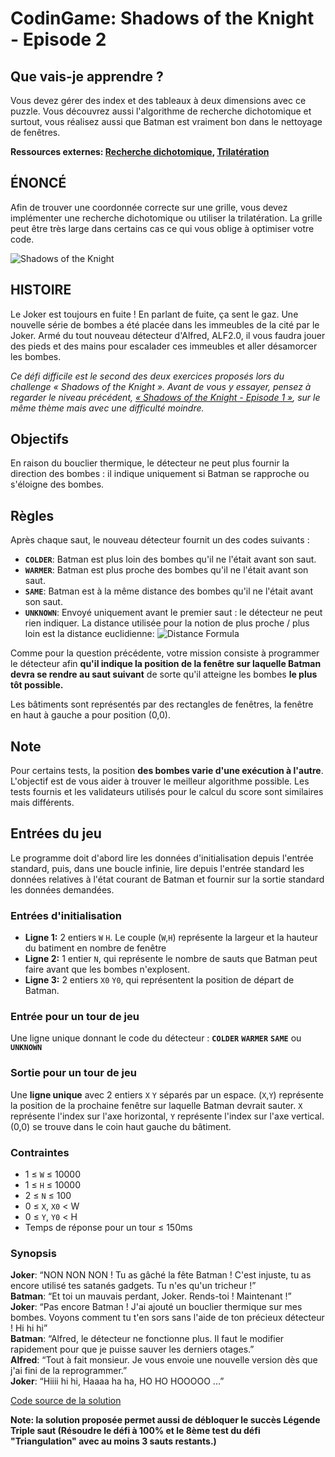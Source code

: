 # CodinGame: Shadows of the Knight - Episode 2

## Que vais-je apprendre ?

Vous devez gérer des index et des tableaux à deux dimensions avec ce puzzle. Vous découvrez aussi l'algorithme de recherche dichotomique et surtout, vous réalisez aussi que Batman est vraiment bon dans le nettoyage de fenêtres.

**Ressources externes: [Recherche dichotomique](https://fr.wikipedia.org/wiki/Recherche_dichotomique), [Trilatération](https://fr.wikipedia.org/wiki/Trilat%C3%A9ration)**

## ÉNONCÉ

Afin de trouver une coordonnée correcte sur une grille, vous devez implémenter une recherche dichotomique ou utiliser la trilatération. La grille peut être très large dans certains cas ce qui vous oblige à optimiser votre code.

![Shadows of the Knight](shadowsOfTheKnight.png)

## HISTOIRE

Le Joker est toujours en fuite ! En parlant de fuite, ça sent le gaz. Une nouvelle série de bombes a été placée dans les immeubles de la cité par le Joker. Armé du tout nouveau détecteur d'Alfred, ALF2.0, il vous faudra jouer des pieds et des mains pour escalader ces immeubles et aller désamorcer les bombes.

*Ce défi difficile est le second des deux exercices proposés lors du challenge « Shadows of the Knight ». Avant de vous y essayer, pensez à regarder le niveau précédent, [« Shadows of the Knight - Episode 1 »](https://www.codingame.com/training/medium/shadows-of-the-knight-episode-1), sur le même thème mais avec une difficulté moindre.*

## Objectifs

En raison du bouclier thermique, le détecteur ne peut plus fournir la direction des bombes : il indique uniquement si Batman se rapproche ou s'éloigne des bombes.

## Règles

Après chaque saut, le nouveau détecteur fournit un des codes suivants :
- **`COLDER`**: Batman est plus loin des bombes qu'il ne l'était avant son saut.
- **`WARMER`**: Batman est plus proche des bombes qu'il ne l'était avant son saut.
- **`SAME`**: Batman est à la même distance des bombes qu'il ne l'était avant son saut.
- **`UNKNOWN`**: Envoyé uniquement avant le premier saut : le détecteur ne peut rien indiquer.
La distance utilisée pour la notion de plus proche / plus loin est la distance euclidienne:
![Distance Formula](distanceFormula.png)<br>

Comme pour la question précédente, votre mission consiste à programmer le détecteur afin **qu'il indique la position de la fenêtre sur laquelle Batman devra se rendre au saut suivant** de sorte qu'il atteigne les bombes **le plus tôt possible.**

Les bâtiments sont représentés par des rectangles de fenêtres, la fenêtre en haut à gauche a pour position (0,0).

## Note
Pour certains tests, la position **des bombes varie d'une exécution à l'autre**. L'objectif est de vous aider à trouver le meilleur algorithme possible.
Les tests fournis et les validateurs utilisés pour le calcul du score sont similaires mais différents.

## Entrées du jeu
Le programme doit d'abord lire les données d'initialisation depuis l'entrée standard, puis, dans une boucle infinie, lire depuis l'entrée standard les données relatives à l'état courant de Batman et fournir sur la sortie standard les données demandées.

### Entrées d'initialisation
- **Ligne 1:** 2 entiers `W` `H`. Le couple (`W`,`H`) représente la largeur et la hauteur du batiment en nombre de fenêtre
- **Ligne 2:** 1 entier `N`, qui représente le nombre de sauts que Batman peut faire avant que les bombes n'explosent.
- **Ligne 3:** 2 entiers `X0` `Y0`, qui représentent la position de départ de Batman.

### Entrée pour un tour de jeu
Une ligne unique donnant le code du détecteur : **`COLDER`** **`WARMER`** **`SAME`** ou **`UNKNOWN`**

### Sortie pour un tour de jeu
Une **ligne unique** avec 2 entiers `X` `Y` séparés par un espace. (`X`,`Y`) représente la position de la prochaine fenêtre sur laquelle Batman devrait sauter. `X` représente l'index sur l'axe horizontal, `Y` représente l'index sur l'axe vertical. (0,0) se trouve dans le coin haut gauche du bâtiment.

### Contraintes
- 1 ≤ `W` ≤ 10000
- 1 ≤ `H` ≤ 10000
- 2 ≤ `N` ≤ 100
- 0 ≤ `X`, `X0` < W
- 0 ≤ `Y`, `Y0` < H
- Temps de réponse pour un tour ≤ 150ms

### Synopsis
**Joker**: “NON NON NON ! Tu as gâché la fête Batman ! C'est injuste, tu as encore utilisé tes satanés gadgets. Tu n'es qu'un tricheur !”<br>
**Batman**: “Et toi un mauvais perdant, Joker. Rends-toi ! Maintenant !”<br>
**Joker**: “Pas encore Batman ! J'ai ajouté un bouclier thermique sur mes bombes. Voyons comment tu t'en sors sans l'aide de ton précieux détecteur ! Hi hi hi”<br>
**Batman**: “Alfred, le détecteur ne fonctionne plus. Il faut le modifier rapidement pour que je puisse sauver les derniers otages.”<br>
**Alfred**: “Tout à fait monsieur. Je vous envoie une nouvelle version dès que j'ai fini de la reprogrammer.”<br>
**Joker**: “Hiiii hi hi, Haaaa ha ha, HO HO HOOOOO ...”<br>

[Code source de la solution](https://github.com/Kous92/CodinGame-Swift-FR-/blob/main/Puzzles%20classiques/Tr%C3%A8s%20difficile/Shadows%20of%20the%20Knight%20-%20Episode%202/shadowsOfTheKnightEP2.swift)

**Note: la solution proposée permet aussi de débloquer le succès Légende Triple saut (Résoudre le défi à 100% et le 8ème test du défi "Triangulation" avec au moins 3 sauts restants.)**